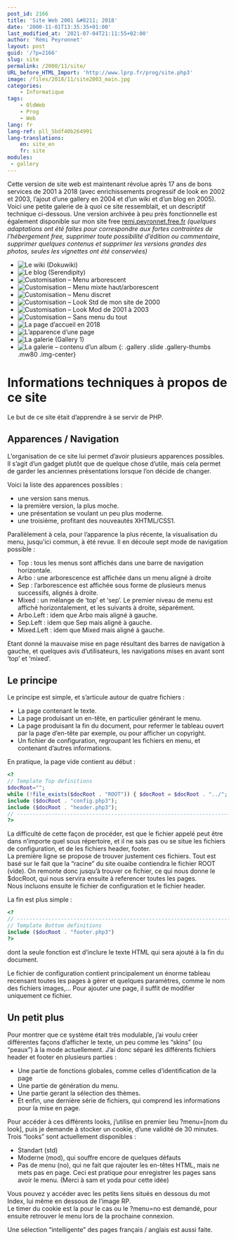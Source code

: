 ```yaml
---
post_id: 2166
title: 'Site Web 2001 &#8211; 2018'
date: '2000-11-01T13:35:35+01:00'
last_modified_at: '2021-07-04T21:11:55+02:00'
author: 'Rémi Peyronnet'
layout: post
guid: '/?p=2166'
slug: site
permalink: /2000/11/site/
URL_before_HTML_Import: 'http://www.lprp.fr/prog/site.php3'
image: /files/2018/11/site2003_main.jpg
categories:
    - Informatique
tags:
    - OldWeb
    - Prog
    - Web
lang: fr
lang-ref: pll_5bdf40b264991
lang-translations:
    en: site_en
    fr: site
modules:
 - gallery
---
```


Cette version de site web est maintenant révolue après 17 ans de bons services de 2001 à 2018 (avec enrichissements progressif de look en 2002 et 2003, l’ajout d’une gallery en 2004 et d’un wiki et d’un blog en 2005). Voici une petite galerie de à quoi ce site ressemblait, et un descriptif technique ci-dessous. Une version archivée à peu près fonctionnelle est également disponible sur mon site free [remi.peyronnet.free.fr](http://remi.peyronnet.free.fr) *(quelques adaptations ont été faites pour correspondre aux fortes contraintes de l’hébergement free, supprimer toute possibilité d’édition ou commentaire, supprimer quelques contenus et supprimer les versions grandes des photos, seules les vignettes ont été conservées)*

- ![Le wiki (Dokuwiki)](/files/2018/11/site2003_wiki.jpg)
- ![Le blog (Serendipity)](/files/2018/11/site2003_blog.jpg)
- ![Customisation – Menu arborescent](/files/2018/11/site2003_nav_arbo.jpg)
- ![Customisation – Menu mixte haut/arborescent](/files/2018/11/site2003_nav_mixed.jpg)
- ![Customisation – Menu discret](/files/2018/11/site2003_nav_discret.jpg)
- ![Customisation – Look Std de mon site de 2000](/files/2018/11/site2003_menu_std.jpg)
- ![Customisation – Look Mod de 2001 à 2003](/files/2018/11/site2003_menu_mod.jpg)
- ![Customisation – Sans menu du tout](/files/2018/11/site2003_menu_no.jpg)
- ![La page d’accueil en 2018](/files/2018/11/site2003_main.jpg)
- ![L’apparence d’une page](/files/2018/11/site2003_page_gimp.jpg)
- ![La galerie (Gallery 1)](/files/2018/11/site2003_gallery.jpg)
- ![La galerie – contenu d’un album](/files/2018/11/site2003_gallery_albums.jpg)
{: .gallery .slide .gallery-thumbs .mw80 .img-center}


# Informations techniques à propos de ce site

Le but de ce site était d’apprendre à se servir de PHP.

## Apparences / Navigation

L’organisation de ce site lui permet d’avoir plusieurs apparences possibles. Il s’agit d’un gadget plutôt que de quelque chose d’utile, mais cela permet de garder les anciennes présentations lorsque l’on décide de changer.

Voici la liste des apparences possibles :

- une version sans menus.
- la première version, la plus moche.
- une présentation se voulant un peu plus moderne.
- une troisième, profitant des nouveautés XHTML/CSS1.

Parallèlement à cela, pour l’apparence la plus récente, la visualisation du menu, jusqu’ici commun, à été revue. Il en découle sept mode de navigation possible :

- Top : tous les menus sont affichés dans une barre de navigation horizontale.
- Arbo : une arborescence est affichée dans un menu aligné à droite
- Sep : l’arborescence est affichée sous forme de plusieurs menus successifs, alignés à droite.
- Mixed : un mélange de ‘top’ et ‘sep’. Le premier niveau de menu est affiché horizontalement, et les suivants à droite, séparément.
- Arbo.Left : idem que Arbo mais aligné à gauche.
- Sep.Left : idem que Sep mais aligné à gauche.
- Mixed.Left : idem que Mixed mais aligné à gauche.

Etant donné la mauvaise mise en page résultant des barres de navigation à gauche, et quelques avis d’utilisateurs, les navigations mises en avant sont ‘top’ et ‘mixed’.

## Le principe

Le principe est simple, et s’articule autour de quatre fichiers :

- La page contenant le texte.
- La page produisant un en-tête, en particulier générant le menu.
- La page produisant la fin du document, pour refermer le tableau ouvert par la page d’en-tête par exemple, ou pour afficher un copyright.
- Un fichier de configuration, regroupant les fichiers en menu, et contenant d’autres informations.

En pratique, la page vide contient au début :  
```php
<? 
// Template Top definitions
$docRoot="";  
while (!file_exists($docRoot . "ROOT")) { $docRoot = $docRoot . "../"; }
include ($docRoot . "config.php3");
include ($docRoot . "header.php3");
// ------------------------------------------------------------------------
?>
```

La difficulté de cette façon de procéder, est que le fichier appelé peut être dans n’importe quel sous répertoire, et il ne sais pas ou se situe les fichiers de configuration, et de les fichiers header, footer.  
La première ligne se propose de trouver justement ces fichiers. Tout est basé sur le fait que la “racine” du site ouaibe contiendra le fichier ROOT (vide). On remonte donc jusqu’à trouver ce fichier, ce qui nous donne le $docRoot, qui nous servira ensuite à referencer toutes les pages.  
Nous incluons ensuite le fichier de configuration et le fichier header.

La fin est plus simple :  
```php
<? 
// ------------------------------------------------------------------------
// Template Bottom definitions
include ($docRoot . "footer.php3")
?>
```
dont la seule fonction est d’inclure le texte HTML qui sera ajouté à la fin du document.

Le fichier de configuration contient principalement un énorme tableau recensant toutes les pages à gérer et quelques paramètres, comme le nom des fichiers images,… Pour ajouter une page, il suffit de modifier uniquement ce fichier.

## Un petit plus

Pour montrer que ce système était très modulable, j’ai voulu créer différentes façons d’afficher le texte, un peu comme les “skins” (ou “peaux”) à la mode actuellement. J’ai donc séparé les différents fichiers header et footer en plusieurs parties :

- Une partie de fonctions globales, comme celles d’identification de la page
- Une partie de génération du menu.
- Une partie gerant la sélection des thèmes.
- Et enfin, une dernière série de fichiers, qui comprend les informations pour la mise en page.

Pour accéder à ces différents looks, j’utilise en premier lieu ?menu=\[nom du look\], puis je demande à stocker un cookie, d’une validité de 30 minutes. Trois “looks” sont actuellement disponibles :

- Standart (std)
- Moderne (mod), qui souffre encore de quelques défauts
- Pas de menu (no), qui ne fait que rajouter les en-têtes HTML, mais ne mets pas en page. Ceci est pratique pour enregistrer les pages sans avoir le menu. (Merci à sam et yoda pour cette idée)

Vous pouvez y accéder avec les petits liens situés en dessous du mot Index, lui même en dessous de l’image RP.  
Le timer du cookie est la pour le cas ou le ?menu=no est demandé, pour ensuite retrouver le menu lors de la prochaine connexion.

Une sélection “intelligente” des pages français / anglais est aussi faite.